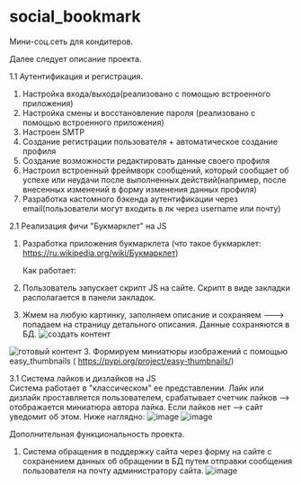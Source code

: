 # social_bookmark
Мини-соц.сеть для кондитеров.

Далее следует описание проекта. 

1.1 Аутентификация и регистрация.
1. Настройка входа/выхода(реализовано с помощью встроенного приложения)
2. Настройка смены и восстановление пароля (реализовано с помощью встроенного приложения)
3. Настроен SMTP 
4. Создание регистрации пользователя + автоматическое создание профиля
5. Создание возможности редактировать данные своего профиля
6. Настроил встроенный фреймворк сообщений, который сообщает об успехе или неудачи после выполненных действий(например, после внесенных изменений в форму изменения данных профиля)
7. Разработка кастомного бэкенда аутентификации через email(пользователи могут входить в лк через username или почту)

2.1 Реализация фичи "Букмарклет" на JS
1. Разработка приложения букмарклета (что такое букмарклет: https://ru.wikipedia.org/wiki/Букмарклет)
   
   Как работает: 
1. Пользователь запускает скрипт JS на сайте. Скрипт в виде закладки располагается в панели закладок. 
2. Жмем на любую картинку, заполняем описание и сохраняем ---> попадаем на страницу детального описания. Данные сохраняются в БД. 
![создать контент](https://github.com/user-attachments/assets/32de0c84-daa2-40e6-916c-4594d4178776)

![готовый контент](https://github.com/user-attachments/assets/32a2d121-683a-4da4-853e-a2bb53bc431b)
3. Формируем миниатюры изображений с помощью easy_thumbnails ( https://pypi.org/project/easy-thumbnails/)

3.1 Система лайков и дизлайков на JS  
Система работает в "классическом" ее представлении. Лайк или дизлайк проставляется пользователем, срабатывает счетчик лайков --> отображается миниатюра автора лайка. 
Если лайков нет --> сайт уведомит об этом. Ниже наглядно: 
![image](https://github.com/user-attachments/assets/ddddf888-2578-483a-938b-6886fbf16230)
![image](https://github.com/user-attachments/assets/8c2facc2-b6c3-4c10-8be1-45c9dea32659)


Дополнительная функциональность проекта. 
1.  Система обращения в поддержку сайта через форму на сайте с сохранением данных об обращении в БД путем отправки сообщения пользователя на почту администратору сайта.
![image](https://github.com/user-attachments/assets/da89b7c7-744a-4ee7-b439-0be784dedf2a)


   


